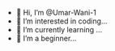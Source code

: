 - 👋 Hi, I’m @Umar-Wani-1
- 👀 I’m interested in coding...
- 🌱 I’m currently learning ...
- 💞️ I’m a beginner...


<!---
Umar-Wani-1/Umar-Wani-1 is a ✨ special ✨ repository because its `README.md` (this file) appears on your GitHub profile.
You can click the Preview link to take a look at your changes.
--->
